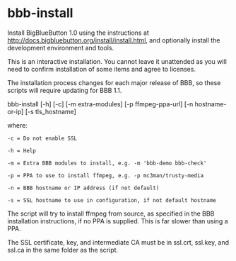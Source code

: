 # bbb-install

Install BigBlueButton 1.0 using the instructions at http://docs.bigbluebutton.org/install/install.html, and optionally install the development environment and tools.

This is an interactive installation.  You cannot leave it unattended as you will need to confirm installation of some items and agree to licenses.

The installation process changes for each major release of BBB, so these scripts will require updating for BBB 1.1.

bbb-install [-h] [-c] [-m extra-modules] [-p ffmpeg-ppa-url] [-n hostname-or-ip] [-s tls_hostname]

where:

	-c = Do not enable SSL

	-h = Help

	-m = Extra BBB modules to install, e.g. -m 'bbb-demo bbb-check'

	-p = PPA to use to install ffmpeg, e.g. -p mc3man/trusty-media

	-n = BBB hostname or IP address (if not default)

	-s = SSL hostname to use in configuration, if not default hostname

The script will try to install ffmpeg from source, as specified in the BBB installation instructions, if no PPA is supplied.  This is far slower than using a PPA.

The SSL certificate, key, and intermediate CA must be in ssl.crt, ssl.key, and ssl.ca in the same folder as the script.

